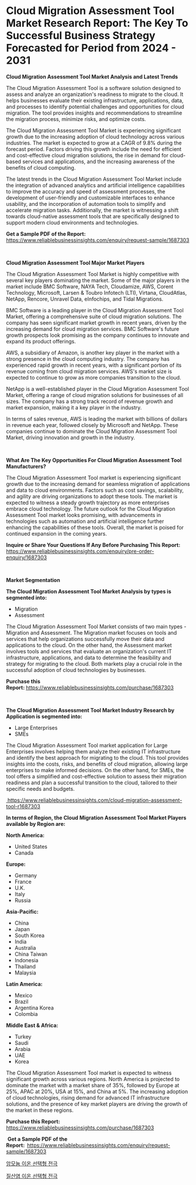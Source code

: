 <p><h1>Cloud Migration Assessment Tool Market Research Report: The Key To Successful Business Strategy Forecasted for Period from 2024 - 2031</h1></p><p><strong>Cloud Migration Assessment Tool Market Analysis and Latest Trends</strong></p>
<p><p>The Cloud Migration Assessment Tool is a software solution designed to assess and analyze an organization's readiness to migrate to the cloud. It helps businesses evaluate their existing infrastructure, applications, data, and processes to identify potential challenges and opportunities for cloud migration. The tool provides insights and recommendations to streamline the migration process, minimize risks, and optimize costs.</p><p>The Cloud Migration Assessment Tool Market is experiencing significant growth due to the increasing adoption of cloud technology across various industries. The market is expected to grow at a CAGR of 9.8% during the forecast period. Factors driving this growth include the need for efficient and cost-effective cloud migration solutions, the rise in demand for cloud-based services and applications, and the increasing awareness of the benefits of cloud computing.</p><p>The latest trends in the Cloud Migration Assessment Tool Market include the integration of advanced analytics and artificial intelligence capabilities to improve the accuracy and speed of assessment processes, the development of user-friendly and customizable interfaces to enhance usability, and the incorporation of automation tools to simplify and accelerate migration tasks. Additionally, the market is witnessing a shift towards cloud-native assessment tools that are specifically designed to support modern cloud environments and technologies.</p></p>
<p><strong>Get a Sample PDF of the Report:&nbsp;</strong> <a href="https://www.reliablebusinessinsights.com/enquiry/request-sample/1687303">https://www.reliablebusinessinsights.com/enquiry/request-sample/1687303</a></p>
<p>&nbsp;</p>
<p><strong>Cloud Migration Assessment Tool Major Market Players</strong></p>
<p><p>The Cloud Migration Assessment Tool Market is highly competitive with several key players dominating the market. Some of the major players in the market include BMC Software, NAYA Tech, Cloudamize, AWS, Corent Technology, Microsoft, Larsen & Toubro Infotech (LTI), Virtana, CloudAtlas, NetApp, Rencore, Unravel Data, eInfochips, and Tidal Migrations.</p><p>BMC Software is a leading player in the Cloud Migration Assessment Tool Market, offering a comprehensive suite of cloud migration solutions. The company has seen significant market growth in recent years, driven by the increasing demand for cloud migration services. BMC Software's future growth prospects look promising as the company continues to innovate and expand its product offerings.</p><p>AWS, a subsidiary of Amazon, is another key player in the market with a strong presence in the cloud computing industry. The company has experienced rapid growth in recent years, with a significant portion of its revenue coming from cloud migration services. AWS's market size is expected to continue to grow as more companies transition to the cloud.</p><p>NetApp is a well-established player in the Cloud Migration Assessment Tool Market, offering a range of cloud migration solutions for businesses of all sizes. The company has a strong track record of revenue growth and market expansion, making it a key player in the industry.</p><p>In terms of sales revenue, AWS is leading the market with billions of dollars in revenue each year, followed closely by Microsoft and NetApp. These companies continue to dominate the Cloud Migration Assessment Tool Market, driving innovation and growth in the industry.</p></p>
<p>&nbsp;</p>
<p><strong>What Are The Key Opportunities For Cloud Migration Assessment Tool Manufacturers?</strong></p>
<p><p>The Cloud Migration Assessment Tool market is experiencing significant growth due to the increasing demand for seamless migration of applications and data to cloud environments. Factors such as cost savings, scalability, and agility are driving organizations to adopt these tools. The market is expected to witness a steady growth trajectory as more enterprises embrace cloud technology. The future outlook for the Cloud Migration Assessment Tool market looks promising, with advancements in technologies such as automation and artificial intelligence further enhancing the capabilities of these tools. Overall, the market is poised for continued expansion in the coming years.</p></p>
<p><strong>Inquire or Share Your Questions If Any Before Purchasing This Report:</strong> <a href="https://www.reliablebusinessinsights.com/enquiry/pre-order-enquiry/1687303">https://www.reliablebusinessinsights.com/enquiry/pre-order-enquiry/1687303</a></p>
<p>&nbsp;</p>
<p><strong>Market Segmentation</strong></p>
<p><strong>The Cloud Migration Assessment Tool Market Analysis by types is segmented into:</strong></p>
<p><ul><li>Migration</li><li>Assessment</li></ul></p>
<p><p>The Cloud Migration Assessment Tool Market consists of two main types - Migration and Assessment. The Migration market focuses on tools and services that help organizations successfully move their data and applications to the cloud. On the other hand, the Assessment market involves tools and services that evaluate an organization's current IT infrastructure, applications, and data to determine the feasibility and strategy for migrating to the cloud. Both markets play a crucial role in the successful adoption of cloud technologies by businesses.</p></p>
<p><strong>Purchase this Report:&nbsp;</strong><a href="https://www.reliablebusinessinsights.com/purchase/1687303">https://www.reliablebusinessinsights.com/purchase/1687303</a></p>
<p>&nbsp;</p>
<p><strong>The Cloud Migration Assessment Tool Market Industry Research by Application is segmented into:</strong></p>
<p><ul><li>Large Enterprises</li><li>SMEs</li></ul></p>
<p><p>The Cloud Migration Assessment Tool market application for Large Enterprises involves helping them analyze their existing IT infrastructure and identify the best approach for migrating to the cloud. This tool provides insights into the costs, risks, and benefits of cloud migration, allowing large enterprises to make informed decisions. On the other hand, for SMEs, the tool offers a simplified and cost-effective solution to assess their migration readiness and plan a successful transition to the cloud, tailored to their specific needs and budgets.</p></p>
<p><a href="https://www.reliablebusinessinsights.com/cloud-migration-assessment-tool-r1687303">&nbsp;https://www.reliablebusinessinsights.com/cloud-migration-assessment-tool-r1687303</a></p>
<p><strong>In terms of Region, the Cloud Migration Assessment Tool Market Players available by Region are:</strong></p>
<p>
    <p> <strong> North America: </strong>
        <ul>
            <li>United States</li>
            <li>Canada</li>
        </ul>
        </p> 
    <p> <strong> Europe: </strong>
        <ul>
            <li>Germany</li>
            <li>France</li>
            <li>U.K.</li>
            <li>Italy</li>
            <li>Russia</li>
        </ul>
        </p> 
    <p> <strong> Asia-Pacific: </strong>
        <ul>
            <li>China</li>
            <li>Japan</li>
            <li>South Korea</li>
            <li>India</li>
            <li>Australia</li>
            <li>China Taiwan</li>
            <li>Indonesia</li>
            <li>Thailand</li>
            <li>Malaysia</li>
        </ul>
        </p> 
    <p> <strong> Latin America: </strong>
        <ul>
            <li>Mexico</li>
            <li>Brazil</li>
            <li>Argentina Korea</li>
            <li>Colombia</li>
        </ul>
        </p> 
    <p> <strong> Middle East & Africa: </strong>
        <ul>
            <li>Turkey</li>
            <li>Saudi</li>
            <li>Arabia</li>
            <li>UAE</li>
            <li>Korea</li>
        </ul>
    </p>
    </p>
<p><p>The Cloud Migration Assessment Tool market is expected to witness significant growth across various regions. North America is projected to dominate the market with a market share of 35%, followed by Europe at 25%, APAC at 20%, USA at 15%, and China at 5%. The increasing adoption of cloud technologies, rising demand for advanced IT infrastructure solutions, and the presence of key market players are driving the growth of the market in these regions.</p></p>
<p><strong>Purchase this Report: </strong><a href="https://www.reliablebusinessinsights.com/purchase/1687303">https://www.reliablebusinessinsights.com/purchase/1687303</a></p>
<p>&nbsp;<strong>Get a Sample PDF of the Report:&nbsp;&nbsp;</strong><a href="https://www.reliablebusinessinsights.com/enquiry/request-sample/1687303">https://www.reliablebusinessinsights.com/enquiry/request-sample/1687303</a></p>
<p><strong></strong></p>
<p><p><a href="https://github.com/vsap75a286l/Market-Research-Report-List-2/blob/main/1589140117545.md">암모늄 이온 선택형 전극</a></p><p><a href="https://github.com/Maeennan456456/Market-Research-Report-List-2/blob/main/4155118117546.md">질산염 이온 선택형 전극</a></p></p>